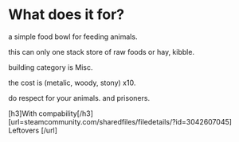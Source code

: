 # What does it for?

a simple food bowl for feeding animals.

this can only one stack store of raw foods or hay, kibble.

building category is Misc.

the cost is (metalic, woody, stony) x10.


do respect for your animals. and prisoners.



[h3]With compability[/h3]
[url=steamcommunity.com/sharedfiles/filedetails/?id=3042607045] Leftovers [/url]